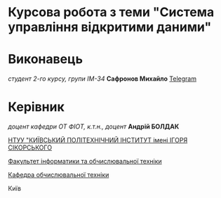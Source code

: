
# Курсова робота з теми "Система управління відкритими даними"



# Виконавець
*студент 2-го курсу, групи ІМ-34*<span padding-right:5em></span> **Сафронов Михайло** [Telegram](https://t.me/Mikhailo_Safronov)

# Керівник
*доцент кафедри ОТ ФІОТ, к.т.н., доцент*<span padding-right:5em></span> **Андрій БОЛДАК** 

[НТУУ "КИЇВСЬКИЙ ПОЛІТЕХНІЧНИЙ ІНСТИТУТ імені ІГОРЯ СІКОРСЬКОГО](https://kpi.ua/)

[Факультет інформатики та обчислювальної техніки](https://fiot.kpi.ua/)

[Кафедра обчислювальної техніки](https://comsys.kpi.ua/)

Київ

